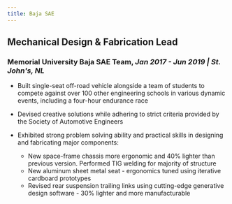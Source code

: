 ```yaml
---
title: Baja SAE
---
```


## Mechanical Design & Fabrication Lead
### Memorial University Baja SAE Team, _Jan 2017 - Jun 2019 | St. John's, NL_

- Built single-seat off-road vehicle alongside a team of students to compete against over 100 other engineering schools in various dynamic events, including a four-hour endurance race

- Devised creative solutions while adhering to strict criteria provided by the Society of Automotive Engineers

- Exhibited strong problem solving ability and practical skills in designing and fabricating major components:
  - New space-frame chassis more ergonomic and 40% lighter than previous version. Performed TIG welding for majority of structure
  - New aluminum sheet metal seat - ergonomics tuned using iterative cardboard prototypes
  - Revised rear suspension trailing links using cutting-edge generative design software - 30% lighter and more manufacturable
